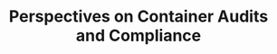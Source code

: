 ---
# Accomplishments widget.
widget: "howto"  # Widget name:  common, howto perspective, reading, cd-with-jenkins-and-docker  etc
headless: true  # This file represents a page section.
active: true  # Activate this widget? true/false
weight: 1 # Order that this section will appear.
title: "Perspectives on Container Audits and Compliance"
subtitle: ""

# Date format
date_format: "Jan 2006"

# Accomplishments.
#   Add/remove as many `[[item]]` blocks below as you like.
#   `title`, `organization` and `date_start` are the required parameters.
#   Leave other parameters empty if not required.
#   Begin/end multi-line descriptions with 3 quotes `"""`.
item:
 - title: "Achieving GDPR Compliance with Containers"
   summary: "Container-based applications may introduce vulnerabilities or risks to the security and privacy of relevant information, which in turn may expose companies to liability and fines. This guide recommends steps that can help companies to comply with GDPR requirements."
   linkText: "Read the article on info.aquasec.com »"
   linkUrl: "https://info.aquasec.com/gdpr-compliance-guide-for-containers"
   openNewWindow: 
   image: "https://res.cloudinary.com/agile-seo/image/fetch/w_176,dpr_1.0,d_blank_am8gzx.png/https%3A%2F%2Flogo.clearbit.com%2Finfo.aquasec.com%3Fsize%3D250" 
smallItem:    
 - title: "Out-of the-Box Policies Simplify Container Compliance"
   summary: "blog.aquasec.com"
   linkText: ""
   linkUrl: "https://blog.aquasec.com/container-compliance-policies"
   openNewWindow: 
   image: "https://res.cloudinary.com/agile-seo/image/fetch/w_62,dpr_1.0,d_blank_am8gzx.png/https%3A%2F%2Flogo.clearbit.com%2Fblog.aquasec.com%3Fsize%3D250"  
 - title: "Securing Containers for GDPR Compliance"
   summary: "thalesesecurity.com"
   linkText: ""
   linkUrl: "https://blog.thalesesecurity.com/2018/03/01/securing-containers-for-gdpr-compliance/"
   openNewWindow: 
   image: "https://res.cloudinary.com/agile-seo/image/fetch/w_62,dpr_1.0,d_blank_am8gzx.png/https%3A%2F%2Flogo.clearbit.com%2Fthalesesecurity.com%3Fsize%3D250" 
 - title: "A Security State Of Mind: Compliance And Vulnerability Audits For Containers"
   summary: "devopsdays.org"
   linkText: ""
   linkUrl: "https://www.devopsdays.org/events/2017-zurich/program/chris-van-tuin/"
   openNewWindow: 
   image: "https://res.cloudinary.com/agile-seo/image/fetch/w_62,dpr_1.0,d_blank_am8gzx.png/https%3A%2F%2Flogo.clearbit.com%2Fdevopsdays.org%3Fsize%3D250" 
---